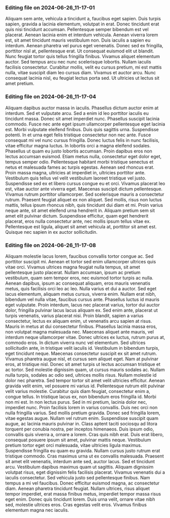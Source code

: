 

### Editing file on 2024-06-26_11-17-01

Aliquam sem ante, vehicula a tincidunt a, faucibus eget sapien. Duis turpis sapien, gravida a lacinia elementum, volutpat in erat. Donec tincidunt erat quis nisi tincidunt accumsan. Pellentesque semper bibendum est vel placerat. Aenean lacinia enim et interdum vehicula. Aenean viverra lorem est, sit amet tincidunt mauris vestibulum non. Duis iaculis a sapien eu interdum.
Aenean pharetra vel purus eget venenatis. Donec sed ex fringilla, porttitor nisl at, pellentesque erat. Ut consequat euismod elit ut blandit. Nunc feugiat tortor quis tellus fringilla finibus. Vivamus aliquet elementum auctor. Sed tempus arcu nec nunc scelerisque lobortis. Nullam iaculis facilisis consectetur. Curabitur mollis, velit eu cursus pretium, mi est mattis nulla, vitae suscipit diam leo cursus diam. Vivamus et auctor arcu. Nunc consequat lacinia nisl, eu feugiat lectus porta sed. Ut ultricies ut lectus sit amet pretium.




### Editing file on 2024-06-26_11-17-04

Aliquam dapibus auctor massa in iaculis. Phasellus dictum auctor enim at interdum. Sed et vulputate arcu. Sed a enim id leo porttitor iaculis eu tincidunt massa. Donec sit amet imperdiet nunc. Phasellus suscipit lacinia commodo. Fusce nec ante eget ipsum ullamcorper pellentesque eget lacinia est. Morbi vulputate eleifend finibus. Duis quis sagittis urna. Suspendisse potenti.
In et urna eget felis tristique consectetur non nec ante. Fusce consequat mi vel nunc cursus fringilla. Donec luctus felis in nunc facilisis, vitae efficitur magna luctus. In lobortis orci a magna eleifend sodales. Phasellus ut quam eu justo lobortis accumsan. Proin dapibus eros non lectus accumsan euismod. Etiam metus nulla, consectetur eget dolor eget, tempus semper odio. Pellentesque habitant morbi tristique senectus et netus et malesuada fames ac turpis egestas. Aenean sed rhoncus erat. Proin massa magna, ultricies at imperdiet in, ultricies porttitor ante.
Vestibulum quis tellus vel velit vestibulum laoreet tristique vel justo. Suspendisse sed ex et libero cursus congue eu et orci. Vivamus placerat leo est, vitae auctor ante viverra eget. Maecenas suscipit dictum pellentesque. Vivamus rutrum porttitor ullamcorper. Sed scelerisque mauris a consectetur rutrum. Praesent feugiat aliquet ex non aliquet. Sed mollis, risus non luctus mattis, tellus ipsum rhoncus nibh, quis tincidunt dui diam et mi. Proin varius neque ante, sit amet eleifend urna hendrerit in. Aliquam pretium sem sit amet elit pulvinar dictum. Suspendisse efficitur, quam eget hendrerit placerat, eros nulla consectetur ante, nec mollis ipsum tellus vitae ex. Pellentesque est ligula, aliquet sit amet vehicula at, porttitor sit amet est. Quisque nec sapien in ex auctor sollicitudin.




### Editing file on 2024-06-26_11-17-08

Aliquam molestie lacus lorem, faucibus convallis tortor congue ac. Sed porttitor suscipit mi. Aenean et tortor sed enim ullamcorper ultrices quis vitae orci. Vivamus ultrices magna feugiat nulla tempus, sit amet pellentesque justo placerat. Nullam accumsan, ipsum ac pretium vestibulum, quam sem tempor eros, nec euismod tortor turpis ac nulla. Aenean dapibus, ipsum ac consequat aliquam, eros mauris venenatis metus, quis facilisis orci leo ac leo. Nulla varius et dui a auctor.
Sed eget lacus elementum, aliquam metus cursus, viverra enim. Nullam erat nibh, bibendum vel nulla vitae, faucibus cursus ante. Phasellus luctus id mauris eget vulputate. Proin interdum, lacus nec placerat varius, tortor dui auctor dolor, fringilla pulvinar lacus lacus aliquam ex. Sed enim ante, placerat ut turpis venenatis, varius placerat nisi. Proin blandit, sapien a varius consectetur, lectus ex aliquam enim, ut venenatis arcu sapien at risus. Mauris in metus at dui consectetur finibus. Phasellus lacinia massa eros, non volutpat magna malesuada nec. Maecenas aliquet ante mauris, vel interdum neque ullamcorper vitae. Donec ultrices ex luctus, rutrum purus at, commodo eros. In dictum viverra nunc vel elementum. Sed ultrices sollicitudin ante, in tristique velit iaculis id. Vestibulum in bibendum turpis, eget tincidunt neque. Maecenas consectetur suscipit ex sit amet rutrum. Vivamus pharetra augue nisl, et cursus sem aliquet eget. Nam at pulvinar eros, at tristique nisl.
Donec sit amet turpis ut lectus accumsan tristique et ac tortor. Sed molestie dignissim quam, ut cursus mauris sodales ac. Nullam nulla turpis, sodales ac odio sed, ultrices mollis risus. Nullam molestie id dolor nec pharetra. Sed tempor tortor sit amet velit ultricies efficitur. Aenean gravida velit enim, vel posuere mi varius id. Pellentesque rutrum elit pulvinar velit varius molestie. Curabitur quis diam feugiat, consectetur enim a, congue tellus. In tristique lacus ex, non bibendum eros fringilla id. Morbi non mi est.
In non lectus purus. Sed in mi pretium, lacinia dolor nec, imperdiet nunc. Proin facilisis lorem in varius convallis. Duis nec orci non nulla fringilla varius. Sed mollis pretium gravida. Donec sed fringilla lorem, vitae egestas augue. Nullam vel rutrum enim. Suspendisse suscipit quam augue, ac lacinia mauris pulvinar in. Class aptent taciti sociosqu ad litora torquent per conubia nostra, per inceptos himenaeos. Duis ipsum odio, convallis quis viverra a, ornare a lorem. Cras quis nibh erat. Duis erat libero, consequat posuere ipsum sit amet, pulvinar mattis neque. Vestibulum pretium tortor eget orci malesuada, vitae ultricies ligula maximus. Suspendisse fringilla eu quam eu gravida.
Nullam cursus justo rutrum erat tristique commodo. Cras maximus urna ut ex convallis malesuada. Praesent sit amet elit venenatis, interdum ante sed, auctor lacus. Sed et tincidunt arcu. Vestibulum dapibus maximus quam ut sagittis. Aliquam dignissim volutpat risus, eget dignissim felis facilisis placerat. Vivamus venenatis dui a iaculis consectetur. Sed vehicula justo sed pellentesque finibus. Nam tempus a mi vel faucibus. Donec efficitur euismod magna, ac consectetur diam. Aenean pharetra tincidunt feugiat. Nullam ultrices, risus aliquet tempor imperdiet, erat massa finibus metus, imperdiet tempor massa risus eget enim. Donec quis tincidunt lorem. Duis urna velit, ornare vitae nibh sed, molestie ultrices eros. Cras egestas velit eros. Vivamus finibus elementum magna nec iaculis.


